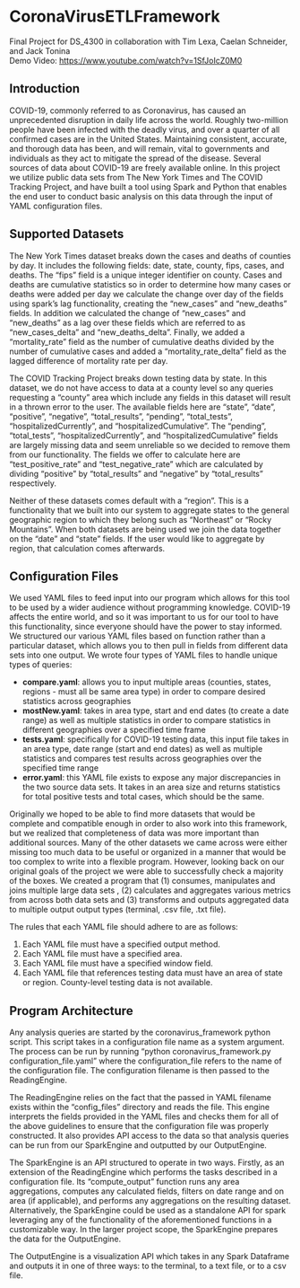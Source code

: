 # CoronaVirusETLFramework
Final Project for DS_4300 in collaboration with Tim Lexa, Caelan Schneider, and Jack Tonina <br />
Demo Video: https://www.youtube.com/watch?v=1SfJoIcZ0M0

## Introduction
COVID-19, commonly referred to as Coronavirus, has caused an unprecedented disruption in daily life across the world. Roughly two-million people have been infected with the deadly virus, and over a quarter of all confirmed cases are in the United States. Maintaining consistent, accurate, and thorough data has been, and will remain, vital to governments and individuals as they act to mitigate the spread of the disease. Several sources of data about COVID-19 are freely available online. In this project we utilize public data sets from The New York Times and The COVID Tracking Project, and have built a tool using Spark and Python that enables the end user to conduct basic analysis on this data through the input of YAML configuration files.

## Supported Datasets
The New York Times dataset breaks down the cases and deaths of counties by day. It includes the following fields: date, state, county, fips, cases, and deaths. The “fips” field is a unique integer identifier on county. Cases and deaths are cumulative statistics so in order to determine how many cases or deaths were added per day we calculate the change over day of the fields using spark’s lag functionality, creating the “new_cases” and “new_deaths” fields. In addition we calculated the change of “new_cases” and “new_deaths” as a lag over these fields which are referred to as “new_cases_delta” and “new_deaths_delta”. Finally, we added a “mortality_rate” field as the number of cumulative deaths divided by the number of cumulative cases and added a “mortality_rate_delta” field as the lagged difference of mortality rate per day. 

The COVID Tracking Project breaks down testing data by state. In this dataset, we do not have access to data at a county level so any queries requesting a “county” area which include any fields in this dataset will result in a thrown error to the user. The available fields here are “state”, “date”, “positive”, “negative”, “total_results”, “pending”, “total_tests”, “hospitalizedCurrently”, and “hospitalizedCumulative”. The “pending”, “total_tests”, “hospitalizedCurrently”, and “hospitalizedCumulative” fields are largely missing data and seem unreliable so we decided to remove them from our functionality. The fields we offer to calculate here are “test_positive_rate” and “test_negative_rate” which are calculated by dividing “positive” by “total_results” and “negative” by “total_results” respectively.

Neither of these datasets comes default with a “region”. This is a functionality that we built into our system to aggregate states to the general geographic region to which they belong such as “Northeast” or “Rocky Mountains”. When both datasets are being used we join the data together on the “date” and “state” fields. If the user would like to aggregate by region, that calculation comes afterwards.

## Configuration Files
We used YAML files to feed input into our program which allows for this tool to be used by a wider audience without programming knowledge. COVID-19 affects the entire world, and so it was important to us for our tool to have this functionality, since everyone should have the power to stay informed. We structured our various YAML files based on function rather than a particular dataset, which allows you to then pull in fields from different data sets into one output. We wrote four types of YAML files to handle unique types of queries: <br/>
* **compare.yaml**: allows you to input multiple areas (counties, states, regions - must all be same area type) in order to compare desired statistics across geographies<br/>
* **mostNew.yaml**: takes in area type, start and end dates (to create a date range) as well as multiple statistics in order to compare statistics in different geographies over a specified time frame <br/>
* **tests.yaml**: specifically for COVID-19 testing data, this input file takes in an area type, date range (start and end dates) as well as multiple statistics and compares test results across geographies over the specified time range <br/>
* **error.yaml**: this YAML file exists to expose any major discrepancies in the two source data sets. It takes in an area size and returns statistics for total positive tests and total cases, which should be the same. 

Originally we hoped to be able to find more datasets that would be complete and compatible enough in order to also work into this framework, but we realized that completeness of data was more important than additional sources. Many of the other datasets we came across were either missing too much data to be useful or organized in a manner that would be too complex to write into a flexible program. However, looking back on our original goals of the project we were able to successfully check a majority of the boxes. We created a program that (1) consumes, manipulates and joins multiple large data sets , (2) calculates and aggregates various metrics from across both data sets and (3) transforms and outputs aggregated data to multiple output output types (terminal, .csv file, .txt file).

The rules that each YAML file should adhere to are as follows:
1. Each YAML file must have a specified output method.
1. Each YAML file must have a specified area.
1. Each YAML file must have a specified window field.
1. Each YAML file that references testing data must have an area of state or region. County-level testing data is not available.


## Program Architecture
Any analysis queries are started by the coronavirus_framework python script. This script takes in a configuration file name as a system argument. The process can be run by running “python coronavirus_framework.py configuration_file.yaml” where the configuration_file refers to the name of the configuration file. The configuration filename is then passed to the ReadingEngine. 

The ReadingEngine relies on the fact that the passed in YAML filename exists within the “config_files” directory and reads the file. This engine interprets the fields provided in the YAML files and checks them for all of the above guidelines to ensure that the configuration file was properly constructed. It also provides API access to the data so that analysis queries can be run from our SparkEngine and outputted by our OutputEngine. 

The SparkEngine is an API structured to operate in two ways. Firstly, as an extension of the ReadingEngine which performs the tasks described in a configuration file. Its “compute_output” function runs any area aggregations, computes any calculated fields,  filters on date range and on area (if applicable), and performs any aggregations on the resulting dataset. Alternatively, the SparkEngine could be used as a standalone API for spark leveraging any of the functionality of the aforementioned functions in a customizable way. In the larger project scope, the SparkEngine prepares the data for the OutputEngine.
  
The OutputEngine is a visualization API which takes in any Spark Dataframe and outputs it in one of three ways: to the terminal, to a text file, or to a csv file.

